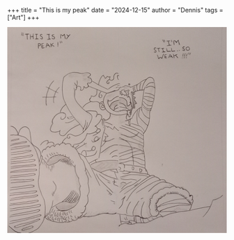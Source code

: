 +++
title = "This is my peak"
date = "2024-12-15"
author = "Dennis"
tags = ["Art"]
+++

![Luffy](static\Luffy.jpg)